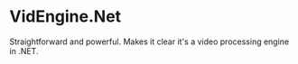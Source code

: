 # VidEngine.Net
Straightforward and powerful. Makes it clear it's a video processing engine in .NET.

